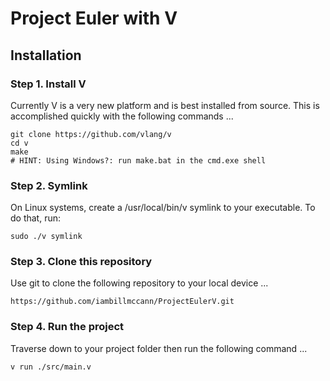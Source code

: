# Project Euler with V

## Installation
### Step 1. Install V
Currently V is a very new platform and is best installed from source. This is accomplished quickly with the
following commands ...

```
git clone https://github.com/vlang/v
cd v
make
# HINT: Using Windows?: run make.bat in the cmd.exe shell
```

### Step 2. Symlink
On Linux systems, create a /usr/local/bin/v symlink to your executable. To do that, run:

```
sudo ./v symlink
```

### Step 3. Clone this repository
Use git to clone the following repository to your local device ...

```
https://github.com/iambillmccann/ProjectEulerV.git
```

### Step 4. Run the project
Traverse down to your project folder then run the following command ...

```
v run ./src/main.v
```
